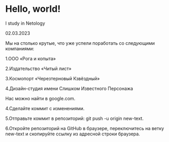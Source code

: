 # Hello, world! 

I study in Netology

02.03.2023

Мы на столько крутые, что уже успели поработать со следующими компаниями:

1.ООО «Рога и копыта»

2.Издательство «Читый лист»

3.Космопорт «Черезтерновый Кзвёздный»

4.Дизайн-студия имени Слишком Известного Персонажа

Нас можно найти в google.com.

4.Сделайте коммит с изменениями.

5.Отправьте коммит в репозиторий: git push -u origin new-text.

6.Откройте репозиторий на GitHub в браузере, переключитесь на ветку new-text и скопируйте ссылку из адресной строки браузера.
